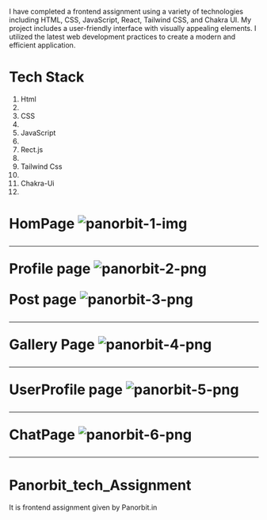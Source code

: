 I have completed a frontend assignment using a variety of technologies including HTML, CSS, JavaScript, React, Tailwind CSS, and Chakra UI. My project includes a user-friendly interface with visually appealing elements. I utilized the latest web development practices to create a modern and efficient application.

<h1>Tech Stack</h1>
<ol>
  <li>Html<li/>
  <li>CSS<li/>
  <li>JavaScript<li/>
  <li>Rect.js<li/>
  <li>Tailwind Css<li/>
  <li>Chakra-Ui<li/>
  </ol>

<h1>

HomPage
![panorbit-1-img](https://user-images.githubusercontent.com/97114184/224637210-4b0a2998-c40c-4d68-9f18-3ef7aa8feb10.png)

  <hr>
  
Profile page
![panorbit-2-png](https://user-images.githubusercontent.com/97114184/224637217-c4e1afdf-23b0-4fe8-8ac7-fa7057a03c39.png)

Post page
![panorbit-3-png](https://user-images.githubusercontent.com/97114184/224637225-22ea5275-f3b4-4194-9594-9cccfccc46d6.png)

   <hr>
  
Gallery Page
![panorbit-4-png](https://user-images.githubusercontent.com/97114184/224637231-44ef97c8-3c27-4871-a257-6dc55b86cc21.png)
  
 <hr>
  
UserProfile page
![panorbit-5-png](https://user-images.githubusercontent.com/97114184/224637232-f5c1a3f9-d307-4fa0-a7d0-666ba52308cb.png)

   <hr>
  
ChatPage
![panorbit-6-png](https://user-images.githubusercontent.com/97114184/224637234-fb6b9d8a-b0ad-4b3b-b319-83dc51983b58.png)
  
   <hr>
  
# Panorbit_tech_Assignment
It is frontend assignment given by Panorbit.in 
